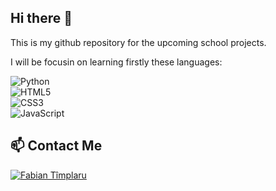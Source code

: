 ## Hi there 👋

This is my github repository for the upcoming school projects.

 I will be focusin on learning firstly these languages:

![Python](https://img.shields.io/badge/Python-3776AB?style=for-the-badge&logo=python&logoColor=white)  
![HTML5](https://img.shields.io/badge/HTML5-E34F26?style=for-the-badge&logo=html5&logoColor=white)  
![CSS3](https://img.shields.io/badge/CSS3-1572B6?style=for-the-badge&logo=css3&logoColor=white)  
![JavaScript](https://img.shields.io/badge/JavaScript-F7DF1E?style=for-the-badge&logo=javascript&logoColor=black)

## 📫 Contact Me  

[![Fabian Tîmplaru](https://img.shields.io/badge/Email-D14836?style=for-the-badge&logo=gmail&logoColor=white)](mailto:fabian.timplaru@student.lab.fi)

